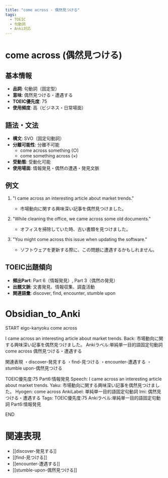 ```yaml
---
title: "come across - 偶然見つける"
tags:
  - TOEIC
  - 句動詞
  - Anki対応
---
```


# come across (偶然見つける)

## 基本情報
- **品詞**: 句動詞（固定型）
- **意味**: 偶然見つける・遭遇する
- **TOEIC優先度**: 75
- **使用頻度**: 高（ビジネス・日常場面）

## 語法・文法
- **構文**: SVO（固定句動詞）
- **分離可能性**: 分離不可能
  - come across something (○)
  - come something across (×)
- **受動態**: 受動化可能
- **使用場面**: 情報発見・偶然の遭遇・発見文脈

## 例文
1. "I came across an interesting article about market trends."
   - 市場動向に関する興味深い記事を偶然見つけました。

2. "While cleaning the office, we came across some old documents."
   - オフィスを掃除していた時、古い書類を見つけました。

3. "You might come across this issue when updating the software."
   - ソフトウェアを更新する際に、この問題に遭遇するかもしれません。

## TOEIC出題傾向
- **頻出Part**: Part 6（情報発見）, Part 3（偶然の発見）
- **出題文脈**: 文書発見、情報収集、調査活動
- **関連語彙**: discover, find, encounter, stumble upon

# Obsidian_to_Anki
START
eigo-kanyoku
come across

I came across an interesting article about market trends.
Back: 
市場動向に関する興味深い記事を偶然見つけました。
Ankiラベル:単純単一目的語固定句動詞
come across
偶然見つける・遭遇する

関連表現
・discover-発見する
・find-見つける
・encounter-遭遇する
・stumble upon-偶然見つける

TOEIC優先度:75
Part6:情報発見
Speech: I came across an interesting article about market trends.
Yaku: 市場動向に関する興味深い記事を偶然見つけました。
Hyogen: come across
AnkiLabel: 単純単一目的語固定句動詞
Imi: 偶然見つける・遭遇する
Tags: TOEIC優先度:75 Ankiラベル:単純単一目的語固定句動詞 Part6:情報発見
<!--ID: 1754244218037-->
END

# 関連表現
- [[discover-発見する]]
- [[find-見つける]]
- [[encounter-遭遇する]]
- [[stumble-upon-偶然見つける]]